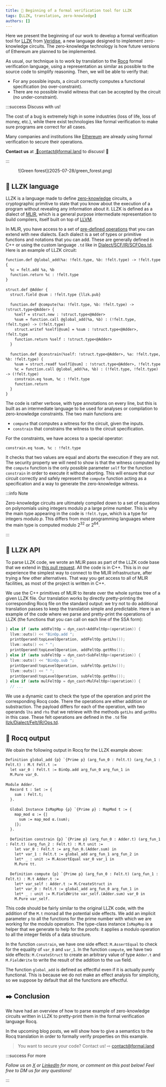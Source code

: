 ```yaml
---
title: 🥷 Beginning of a formal verification tool for LLZK
tags: [LLZK, translation, zero-knowledge]
authors: []
---
```


Here we present the beginning of our work to develop a formal verification tool for [LLZK](https://github.com/Veridise/llzk-lib) from [Veridise](https://veridise.com/), a new language designed to implement zero-knowledge circuits. The zero-knowledge technology is how future versions of Ethereum are planned to be implemented.

As usual, our technique is to work by translation to the [Rocq](https://rocq-prover.org/) formal verification language, using a representation as similar as possible to the source code to simplify reasoning. Then, we will be able to verify that:

- For any possible inputs, a circuit correctly computes a functional specification (no over-constraint).
- There are no possible invalid witness that can be accepted by the circuit (no under-constraint).

<!-- truncate -->

:::success Discuss with us!

The cost of a bug is extremely high in some industries (loss of life, loss of money, etc.), while there exist technologies like formal verification to make sure programs are correct for all cases.

Many companies and institutions like [Ethereum](https://ethereum.org/) are already using formal verification to secure their operations.

**Contact us** at&nbsp;[&nbsp;💌&#099;&#111;&#110;&#116;&#097;&#099;&#116;&#064;formal&#046;&#108;&#097;&#110;&#100;](mailto:contact@formal.land) to discuss!&nbsp;👋

:::

<figure>
  ![Green forest](2025-07-28/green_forest.png)
</figure>

## 🥷 LLZK language

LLZK is a language made to define [zero-knowledge](https://en.wikipedia.org/wiki/Zero-knowledge_proof) circuits, a cryptographic primitive to state that you know about the execution of a program without revealing any information about it. LLZK is defined as a dialect of [MLIR](https://mlir.llvm.org/), which is a general purpose intermediate representation to build compilers, itself built on top of [LLVM](https://llvm.org/).

In MLIR, you have access to a set of [pre-defined operations](https://github.com/llvm/llvm-project/tree/main/mlir/include/mlir/Dialect) that you can extend with new dialects. Each dialect is a set of types or primitive functions and notations that you can add. These are generally defined in C++ or using the custom language `.td` like in [Dialect/SCF/IR/SCFOps.td](https://github.com/llvm/llvm-project/blob/main/mlir/include/mlir/Dialect/SCF/IR/SCFOps.td). Here is an example of LLZK circuit:

```mlir
function.def @global_add(%a: !felt.type, %b: !felt.type) -> !felt.type {
  %c = felt.add %a, %b
  function.return %c : !felt.type
}

struct.def @Adder {
  struct.field @sum : !felt.type {llzk.pub}

  function.def @compute(%a: !felt.type, %b: !felt.type) -> !struct.type<@Adder> {
    %self = struct.new : !struct.type<@Adder>
    %sum = function.call @global_add(%a, %b) : (!felt.type, !felt.type) -> (!felt.type)
    struct.writef %self[@sum] = %sum : !struct.type<@Adder>, !felt.type
    function.return %self : !struct.type<@Adder>
  }

  function.def @constrain(%self: !struct.type<@Adder>, %a: !felt.type, %b: !felt.type) {
    %sum = struct.readf %self[@sum] : !struct.type<@Adder>, !felt.type
    %c = function.call @global_add(%a, %b) : (!felt.type, !felt.type) -> (!felt.type)
    constrain.eq %sum, %c : !felt.type
    function.return
  }
}
```

The code is rather verbose, with type annotations on every line, but this is built as an intermediate language to be used for analyses or compilation to zero-knowledge constraints. The two main functions are:

- `compute` that computes a witness for the circuit, given the inputs.
- `constrain` that constrains the witness to the circuit specification.

For the constraints, we have access to a special operator:

```mlir
constrain.eq %sum, %c : !felt.type
```

It checks that two values are equal and aborts the execution if they are not. The security property we will need to show is that the witness computed by the `compute` function is the only possible parameter `self` for the function `constrain` in order to execute it without aborting. This will ensure that our circuit correctly and safely represent the `compute` function acting as a specification and a way to generate the zero-knowledge witness.

:::info Note

Zero-knowledge circuits are ultimately compiled down to a set of equations on polynomials using integers modulo&nbsp;$p$ a large prime number. This is why the main type appearing in the code is `!felt.type`, which is a type for integers modulo&nbsp;$p$. This differs from most programming languages where the main type is computed modulo&nbsp;$2^{32}$ or&nbsp;$2^{64}$.

:::

## 🔌 LLZK API

To parse LLZK code, we wrote an MLIR pass as part of the LLZK code base that we extend in [this pull request](https://github.com/formal-land/llzk-lib/pull/1). All the code is in C++. This is in our experience the simplest way to connect to the MLIR infrastructure, after trying a few other alternatives. That way you get access to all of MLIR facilities, as most of the project is written in C++.

We use the C++ primitives of MLIR to iterate over the whole syntax tree of a given LLZK file. Our translation works by directly pretty-printing the corresponding Rocq file on the standard output: we try not to do additional translation passes to keep the translation simple and predictable. Here is an example of the code where we parse and pretty-print the operations of LLZK (the functions that you can call on each line of the SSA form):

```cpp
} else if (auto addFeltOp = dyn_cast<AddFeltOp>(operation)) {
  llvm::outs() << "BinOp.add ";
  printOperand(topLevelOperation, addFeltOp.getLhs());
  llvm::outs() << " ";
  printOperand(topLevelOperation, addFeltOp.getRhs());
} else if (auto subFeltOp = dyn_cast<SubFeltOp>(operation)) {
  llvm::outs() << "BinOp.sub ";
  printOperand(topLevelOperation, subFeltOp.getLhs());
  llvm::outs() << " ";
  printOperand(topLevelOperation, subFeltOp.getRhs());
} else if (auto mulFeltOp = dyn_cast<MulFeltOp>(operation)) {
  // ...
```

We use a dynamic cast to check the type of the operation and print the corresponding Rocq code. There the operations are either addition or substraction. The payload differs for each of the operation, with two operands `lhs` and `rhs` that we retrieve with the methods `getLhs` and `getRhs` in this case. These felt operations are defined in the `.td` file [llzk/Dialect/Felt/IR/Ops.td](https://github.com/Veridise/llzk-lib/blob/main/include/llzk/Dialect/Felt/IR/Ops.td).

## 🐓 Rocq output

We obain the following output in Rocq for the LLZK example above:

```coq
Definition global_add {p} `{Prime p} (arg_fun_0 : Felt.t) (arg_fun_1 : Felt.t) : M.t Felt.t :=
  let var_0 : Felt.t := BinOp.add arg_fun_0 arg_fun_1 in
  M.Pure var_0.

Module Adder.
  Record t : Set := {
    sum : Felt.t;
  }.

  Global Instance IsMapMop {ρ} `{Prime ρ} : MapMod t := {
    map_mod α := {|
      sum := map_mod α.(sum);
    |};
  }.

  Definition constrain {p} `{Prime p} (arg_fun_0 : Adder.t) (arg_fun_1 : Felt.t) (arg_fun_2 : Felt.t) : M.t unit :=
    let var_0 : Felt.t := arg_fun_0.(Adder.sum) in
    let* var_1 : Felt.t := global_add arg_fun_1 arg_fun_2 in
    let* _ : unit := M.AssertEqual var_0 var_1 in
    M.Pure tt.

  Definition compute {p} `{Prime p} (arg_fun_0 : Felt.t) (arg_fun_1 : Felt.t) : M.t Adder.t :=
    let* var_self : Adder.t := M.CreateStruct in
    let* var_0 : Felt.t := global_add arg_fun_0 arg_fun_1 in
    let* _ : unit := M.FieldWrite var_self.(Adder.sum) var_0 in
    M.Pure var_self.
```

This code should be fairly similar to the original LLZK code, with the addition of the `M.t` monad all the potential side effects. We add an implicit parameter&nbsp;`p` to all the functions for the prime number with which we are working for the modulo operation. The type-class instance `IsMapMop` is a helper that we generate to help for the proofs: it applies a modulo operation to all the integer fields of a data structure.

In the function `constrain`, we have one side effect: `M.AssertEqual` to check for the equality of `var_0` and `var_1`. In the function `compute`, we have two side effects: `M.CreateStruct` to create an arbitrary value of type `Adder.t` and `M.FieldWrite` to write the result of the addition to the `sum` field.

The function `global_add` is defined as effectful even if it is actually purely functional. This is because we do not make an effect analysis for simplicity, so we suppose by default that all the functions are effectful.

## ✒️ Conclusion

We have had an overview of how to parse example of zero-knowledge circuits written in LLZK to pretty-print them in the formal verification language Rocq.

In the upcoming blog posts, we will show how to give a semantics to the Rocq translation in order to formally verify properties on this example.

> You want to secure your code? Contact us! ⇨ [&#099;&#111;&#110;&#116;&#097;&#099;&#116;&#064;formal&#046;&#108;&#097;&#110;&#100;](mailto:contact@formal.land)

:::success For more

_Follow us on [X](https://x.com/FormalLand) or [LinkedIn](https://fr.linkedin.com/company/formal-land) for more, or comment on this post below! Feel free to DM us for any questions!_

:::
